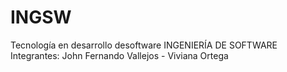 # INGSW
Tecnología en desarrollo desoftware
INGENIERÍA DE SOFTWARE
Integrantes: John Fernando Vallejos - Viviana Ortega
